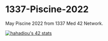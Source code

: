 # 1337-Piscine-2022
May Piscine 2022 from 1337 Med 42 Network.

[![hahadiou's 42 stats](https://badge.mediaplus.ma/darkgray/hahadiou)](https://github.com/oakoudad/badge42)
